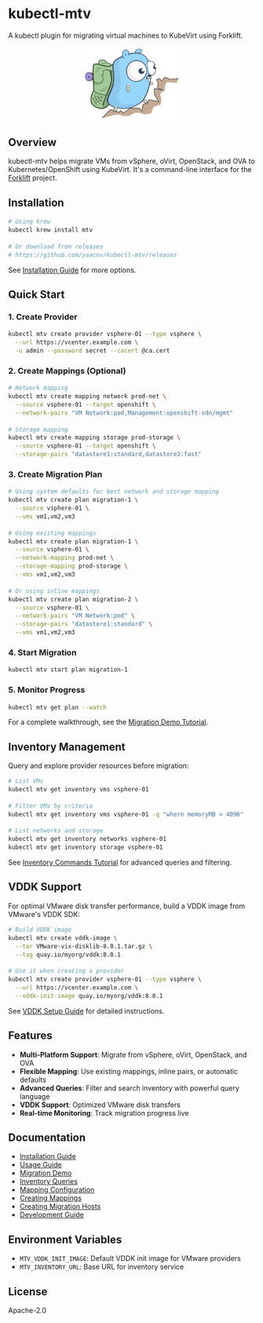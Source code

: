 # kubectl-mtv

A kubectl plugin for migrating virtual machines to KubeVirt using Forklift.

<p align="center">
  <img src="docs/hiking.svg" alt="kubectl-mtv logo" width="200">
</p>

## Overview

kubectl-mtv helps migrate VMs from vSphere, oVirt, OpenStack, and OVA to Kubernetes/OpenShift using KubeVirt. It's a command-line interface for the [Forklift](https://github.com/kubev2v/forklift) project.

## Installation

```bash
# Using krew
kubectl krew install mtv

# Or download from releases
# https://github.com/yaacov/kubectl-mtv/releases
```

See [Installation Guide](docs/README-install.md) for more options.

## Quick Start

### 1. Create Provider

```bash
kubectl mtv create provider vsphere-01 --type vsphere \
  --url https://vcenter.example.com \
  -u admin --password secret --cacert @ca.cert
```

### 2. Create Mappings (Optional)

```bash
# Network mapping
kubectl mtv create mapping network prod-net \
  --source vsphere-01 --target openshift \
  --network-pairs "VM Network:pod,Management:openshift-sdn/mgmt"

# Storage mapping  
kubectl mtv create mapping storage prod-storage \
  --source vsphere-01 --target openshift \
  --storage-pairs "datastore1:standard,datastore2:fast"
```

### 3. Create Migration Plan

```bash
# Using system defaults for best network and storage mapping
kubectl mtv create plan migration-1 \
  --source vsphere-01 \
  --vms vm1,vm2,vm3

# Using existing mappings
kubectl mtv create plan migration-1 \
  --source vsphere-01 \
  --network-mapping prod-net \
  --storage-mapping prod-storage \
  --vms vm1,vm2,vm3

# Or using inline mappings
kubectl mtv create plan migration-2 \
  --source vsphere-01 \
  --network-pairs "VM Network:pod" \
  --storage-pairs "datastore1:standard" \
  --vms vm1,vm2,vm3
```

### 4. Start Migration

```bash
kubectl mtv start plan migration-1
```

### 5. Monitor Progress

```bash
kubectl mtv get plan --watch
```

For a complete walkthrough, see the [Migration Demo Tutorial](docs/README_demo.md).

## Inventory Management

Query and explore provider resources before migration:

```bash
# List VMs
kubectl mtv get inventory vms vsphere-01

# Filter VMs by criteria
kubectl mtv get inventory vms vsphere-01 -q "where memoryMB > 4096"

# List networks and storage
kubectl mtv get inventory networks vsphere-01
kubectl mtv get inventory storage vsphere-01
```

See [Inventory Commands Tutorial](docs/README_inventory.md) for advanced queries and filtering.

## VDDK Support

For optimal VMware disk transfer performance, build a VDDK image from VMware's VDDK SDK:

```bash
# Build VDDK image
kubectl mtv create vddk-image \
  --tar VMware-vix-disklib-8.0.1.tar.gz \
  --tag quay.io/myorg/vddk:8.0.1

# Use it when creating a provider
kubectl mtv create provider vsphere-01 --type vsphere \
  --url https://vcenter.example.com \
  --vddk-init-image quay.io/myorg/vddk:8.0.1
```

See [VDDK Setup Guide](docs/README_vddk.md) for detailed instructions.

## Features

- **Multi-Platform Support**: Migrate from vSphere, oVirt, OpenStack, and OVA
- **Flexible Mapping**: Use existing mappings, inline pairs, or automatic defaults
- **Advanced Queries**: Filter and search inventory with powerful query language
- **VDDK Support**: Optimized VMware disk transfers
- **Real-time Monitoring**: Track migration progress live

## Documentation

- [Installation Guide](docs/README-install.md)
- [Usage Guide](docs/README-usage.md)
- [Migration Demo](docs/README_demo.md)
- [Inventory Queries](docs/README_inventory.md)
- [Mapping Configuration](docs/README_mapping_pairs.md)
- [Creating Mappings](docs/README_create_mappings.md)
- [Creating Migration Hosts](docs/README_host_creation.md)
- [Development Guide](docs/README-development.md)

## Environment Variables

- `MTV_VDDK_INIT_IMAGE`: Default VDDK init image for VMware providers
- `MTV_INVENTORY_URL`: Base URL for inventory service

## License

Apache-2.0